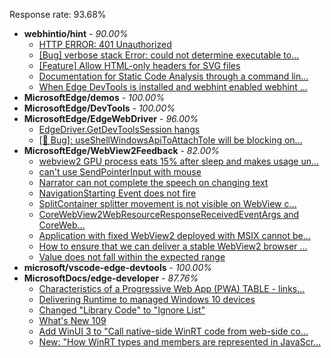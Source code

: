 Response rate: 93.68%

* **webhintio/hint** - _90.00%_
  * [HTTP ERROR: 401 Unauthorized](https://github.com/webhintio/hint/issues/5362)
  * [[Bug] verbose stack Error: could not determine executable to...](https://github.com/webhintio/hint/issues/5349)
  * [[Feature] Allow HTML-only headers for SVG files](https://github.com/webhintio/hint/issues/5281)
  * [Documentation for Static Code Analysis through a command lin...](https://github.com/webhintio/hint/issues/5383)
  * [When Edge DevTools is installed and webhint enabled webhint ...](https://github.com/webhintio/hint/issues/5364)
* **MicrosoftEdge/demos** - _100.00%_
* **MicrosoftEdge/DevTools** - _100.00%_
* **MicrosoftEdge/EdgeWebDriver** - _96.00%_
  * [EdgeDriver.GetDevToolsSession hangs ](https://github.com/MicrosoftEdge/EdgeWebDriver/issues/65)
  * [[🐛 Bug]: useShellWindowsApiToAttachToIe will be blocking on...](https://github.com/MicrosoftEdge/EdgeWebDriver/issues/34)
* **MicrosoftEdge/WebView2Feedback** - _82.00%_
  * [webview2 GPU process eats 15% after sleep and makes usage un...](https://github.com/MicrosoftEdge/WebView2Feedback/issues/3111)
  * [can't use SendPointerInput with mouse](https://github.com/MicrosoftEdge/WebView2Feedback/issues/3072)
  * [Narrator can not complete the speech on changing text](https://github.com/MicrosoftEdge/WebView2Feedback/issues/3055)
  * [NavigationStarting Event does not fire](https://github.com/MicrosoftEdge/WebView2Feedback/issues/3109)
  * [SplitContainer splitter movement is not visible on WebView c...](https://github.com/MicrosoftEdge/WebView2Feedback/issues/3086)
  * [CoreWebView2WebResourceResponseReceivedEventArgs and CoreWeb...](https://github.com/MicrosoftEdge/WebView2Feedback/issues/3083)
  * [Application with fixed WebView2 deployed with MSIX cannot be...](https://github.com/MicrosoftEdge/WebView2Feedback/issues/3082)
  * [How to ensure that we can deliver a stable WebView2 browser ...](https://github.com/MicrosoftEdge/WebView2Feedback/issues/3066)
  * [Value does not fall within the expected range](https://github.com/MicrosoftEdge/WebView2Feedback/issues/3059)
* **microsoft/vscode-edge-devtools** - _100.00%_
* **MicrosoftDocs/edge-developer** - _87.76%_
  * [Characteristics of a Progressive Web App (PWA) TABLE - links...](https://github.com/MicrosoftDocs/edge-developer/issues/2389)
  * [Delivering Runtime to managed Windows 10 devices](https://github.com/MicrosoftDocs/edge-developer/pull/2385)
  * [Changed "Library Code" to "Ignore List"](https://github.com/MicrosoftDocs/edge-developer/pull/2382)
  * [What's New 109](https://github.com/MicrosoftDocs/edge-developer/pull/2377)
  * [Add WinUI 3 to "Call native-side WinRT code from web-side co...](https://github.com/MicrosoftDocs/edge-developer/pull/2358)
  * [New: "How WinRT types and members are represented in JavaScr...](https://github.com/MicrosoftDocs/edge-developer/pull/2343)